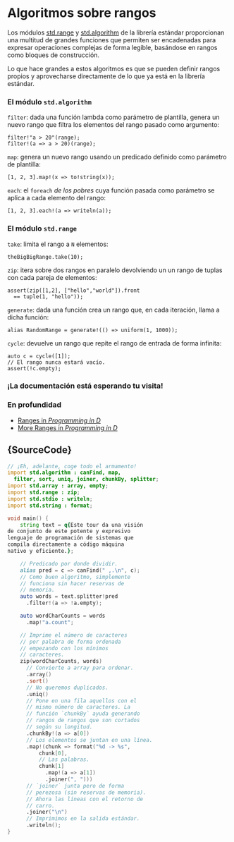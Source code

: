 # Algoritmos sobre rangos

Los módulos [std.range](http://dlang.org/phobos/std_range.html)
y [std.algorithm](http://dlang.org/phobos/std_algorithm.html) de la librería
estándar proporcionan una multitud de grandes funciones que permiten ser
encadenadas para expresar operaciones complejas de forma legible, basándose
en rangos como bloques de construcción.

Lo que hace grandes a estos algoritmos es que se pueden definir rangos propios
y aprovecharse directamente de lo que ya está en la librería estándar.

### El módulo `std.algorithm`

`filter`: dada una función lambda como parámetro de plantilla, genera un nuevo
rango que filtra los elementos del rango pasado como argumento:

    filter!"a > 20"(range);
    filter!(a => a > 20)(range);

`map`: genera un nuevo rango usando un predicado definido como parámetro de
plantilla:

    [1, 2, 3].map!(x => to!string(x));

`each`: el `foreach` _de los pobres_ cuya función pasada como parámetro se
aplica a cada elemento del rango:

    [1, 2, 3].each!(a => writeln(a));

### El módulo `std.range`

`take`: limita el rango a `N` elementos:

    theBigBigRange.take(10);

`zip`: itera sobre dos rangos en paralelo devolviendo un un rango de tuplas
con cada pareja de elementos:

    assert(zip([1,2], ["hello","world"]).front
      == tuple(1, "hello"));

`generate`: dada una función crea un rango que, en cada iteración, llama a
dicha función:

    alias RandomRange = generate!(() => uniform(1, 1000));

`cycle`: devuelve un rango que repite el rango de entrada de forma infinita:

    auto c = cycle([1]);
    // El rango nunca estará vacío.
    assert(!c.empty);

### ¡La documentación está esperando tu visita!

### En profundidad

- [Ranges in _Programming in D_](http://ddili.org/ders/d.en/ranges.html)
- [More Ranges in _Programming in D_](http://ddili.org/ders/d.en/ranges_more.html)

## {SourceCode}

```d
// ¡Eh, adelante, coge todo el armamento!
import std.algorithm : canFind, map,
  filter, sort, uniq, joiner, chunkBy, splitter;
import std.array : array, empty;
import std.range : zip;
import std.stdio : writeln;
import std.string : format;

void main() {
    string text = q{Este tour da una visión
de conjunto de este potente y expresivo
lenguaje de programación de sistemas que
compila directamente a código máquina
nativo y eficiente.};

    // Predicado por donde dividir.
    alias pred = c => canFind(" ,.\n", c);
    // Como buen algoritmo, simplemente
    // funciona sin hacer reservas de
    // memoria.
    auto words = text.splitter!pred
      .filter!(a => !a.empty);

    auto wordCharCounts = words
      .map!"a.count";

    // Imprime el número de caracteres
    // por palabra de forma ordenada
    // empezando con los mínimos
    // caracteres.
    zip(wordCharCounts, words)
      // Convierte a array para ordenar.
      .array()
      .sort()
      // No queremos duplicados.
      .uniq()
      // Pone en una fila aquellos con el
      // mismo número de caracteres. La
      // función `chunkBy` ayuda generando
      // rangos de rangos que son cortados
      // según su longitud.
      .chunkBy!(a => a[0])
      // Los elementos se juntan en una línea.
      .map!(chunk => format("%d -> %s",
          chunk[0],
          // Las palabras.
          chunk[1]
            .map!(a => a[1])
            .joiner(", ")))
      // `joiner` junta pero de forma
      // perezosa (sin reservas de memoria).
      // Ahora las líneas con el retorno de
      // carro.
      .joiner("\n")
      // Imprimimos en la salida estándar.
      .writeln();
}
```
